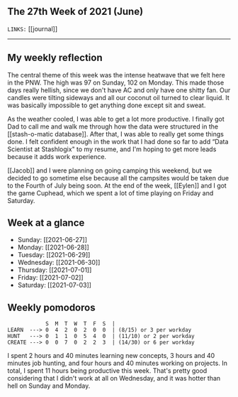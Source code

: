## The 27th Week of 2021 (June)
`LINKS:` [[journal]]

---
## My weekly reflection
The central theme of this week was the intense heatwave that we felt here in the PNW. The high was 97 on Sunday, 102 on Monday. This made those days really hellish, since we don't have AC and only have one shitty fan. Our candles were tilting sideways and all our coconut oil turned to clear liquid. It was basically impossible to get anything done except sit and sweat.

As the weather cooled, I was able to get a lot more productive. I finally got Dad to call me and walk me through how the data were structured in the [[stash-o-matic database]]. After that, I was able to really get some things done. I felt confident enough in the work that I had done so far to add “Data Scientist at Stashlogix" to my resume, and I'm hoping to get more leads because it adds work experience. 

[[Jacob]] and I were planning on going camping this weekend, but we decided to go sometime else because all the campsites would be taken due to the Fourth of July being soon. At the end of the week, [[Eylen]] and I got the game Cuphead, which we spent a lot of time playing on Friday and Saturday. 

## Week at a glance
- Sunday: [[2021-06-27]]
- Monday: [[2021-06-28]]
- Tuesday: [[2021-06-29]]
- Wednesday: [[2021-06-30]]
- Thursday: [[2021-07-01]]
- Friday: [[2021-07-02]]
- Saturday: [[2021-07-03]]

## Weekly pomodoros
```
            S  M  T  W  T  F  S  |
LEARN  ---> 0  4  2  0  2  0  0  | (8/15) or 3 per workday
HUNT   ---> 0  1  1  0  5  4  0  | (11/10) or 2 per workday
CREATE ---> 0  0  7  0  2  2  3  | (14/30) or 6 per workday
```

I spent 2 hours and 40 minutes learning new concepts, 3 hours and 40 minutes job hunting, and four hours and 40 minutes working on projects. In total, I spent 11 hours being productive this week. That's pretty good considering that I didn't work at all on Wednesday, and it was hotter than hell on Sunday and Monday. 